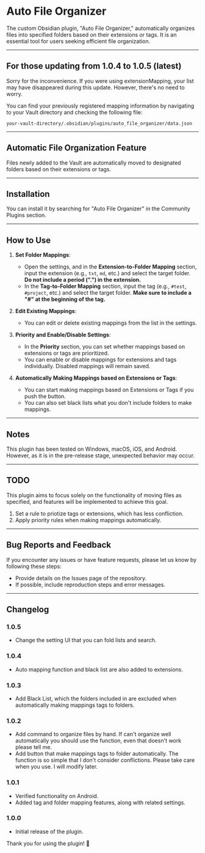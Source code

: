 # Auto File Organizer

The custom Obsidian plugin, "Auto File Organizer," automatically organizes files into specified folders based on their extensions or tags. It is an essential tool for users seeking efficient file organization.

---

## For those updating from 1.0.4 to 1.0.5 (latest)

Sorry for the inconvenience. If you were using extensionMapping, your list may have disappeared during this update. However, there's no need to worry.

You can find your previously registered mapping information by navigating to your Vault directory and checking the following file:

```
your-vault-directory/.obsidian/plugins/auto_file_organizer/data.json
```

---

## Automatic File Organization Feature

Files newly added to the Vault are automatically moved to designated folders based on their extensions or tags.

---

## Installation

You can install it by searching for "Auto File Organizer" in the Community Plugins section.

---

## How to Use

1. **Set Folder Mappings**:
   - Open the settings, and in the **Extension-to-Folder Mapping** section, input the extension (e.g., `txt`, `md`, etc.) and select the target folder.
     **Do not include a period (".") in the extension.**
   - In the **Tag-to-Folder Mapping** section, input the tag (e.g., `#test`, `#project`, etc.) and select the target folder.
     **Make sure to include a "#" at the beginning of the tag.**

2. **Edit Existing Mappings**:
   - You can edit or delete existing mappings from the list in the settings.

3. **Priority and Enable/Disable Settings**:
   - In the **Priority** section, you can set whether mappings based on extensions or tags are prioritized.
   - You can enable or disable mappings for extensions and tags individually. Disabled mappings will remain saved.

4. **Automatically Making Mappings based on Extensions or Tags**:
   - You can start making mappings based on Extensions or Tags if you push the button.
   - You can also set black lists what you don't include folders to make mappings.

---

## Notes

This plugin has been tested on Windows, macOS, iOS, and Android. However, as it is in the pre-release stage, unexpected behavior may occur.

---

## TODO

This plugin aims to focus solely on the functionality of moving files as specified, and features will be implemented to achieve this goal.

1. Set a rule to priotize tags or extensions, which has less confliction.
2. Apply priority rules when making mappings automatically.

---

## Bug Reports and Feedback

If you encounter any issues or have feature requests, please let us know by following these steps:
- Provide details on the Issues page of the repository.
- If possible, include reproduction steps and error messages.

---

## Changelog

### 1.0.5

- Change the setting UI that you can fold lists and search.

### 1.0.4

- Auto mapping function and black list are also added to extensions.

### 1.0.3

- Add Black List, which the folders included in are excluded when automatically making mappings tags to folders.

### 1.0.2

- Add command to organize files by hand. If can't organize well automatically you should use the function, even that doesn't work please tell me.
- Add button that make mappings tags to folder automatically. The function is so simple that I don't consider conflictions. Please take care when you use. I will modify later.

### 1.0.1

- Verified functionality on Android.
- Added tag and folder mapping features, along with related settings.

### 1.0.0

- Initial release of the plugin.

Thank you for using the plugin! 🙌
